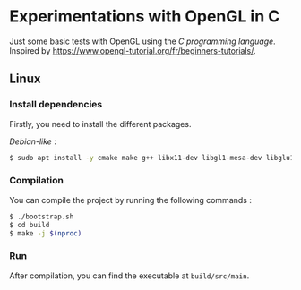 # Experimentations with OpenGL in C

Just some basic tests with OpenGL using the *C programming language*.  
Inspired by <https://www.opengl-tutorial.org/fr/beginners-tutorials/>.

## Linux

### Install dependencies

Firstly, you need to install the different packages.

*Debian-like* :
```sh
$ sudo apt install -y cmake make g++ libx11-dev libgl1-mesa-dev libglu1-mesa-dev libxrandr-dev libxext-dev
```

### Compilation

You can compile the project by running the following commands :

```sh
$ ./bootstrap.sh
$ cd build
$ make -j $(nproc)
```

### Run

After compilation, you can find the executable at `build/src/main`.
